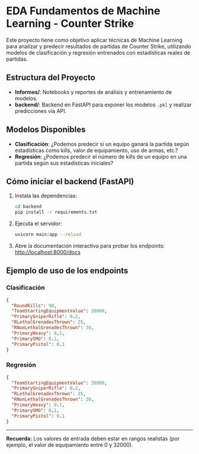 # EDA Fundamentos de Machine Learning - Counter Strike

Este proyecto tiene como objetivo aplicar técnicas de Machine Learning para analizar y predecir resultados de partidas de Counter Strike, utilizando modelos de clasificación y regresión entrenados con estadísticas reales de partidas.

## Estructura del Proyecto

- **Informes/**: Notebooks y reportes de análisis y entrenamiento de modelos.
- **backend/**: Backend en FastAPI para exponer los modelos `.pkl` y realizar predicciones vía API.

## Modelos Disponibles
- **Clasificación**: ¿Podemos predecir si un equipo ganará la partida según estadísticas como kills, valor de equipamiento, uso de armas, etc.?
- **Regresión**: ¿Podemos predecir el número de kills de un equipo en una partida según sus estadísticas iniciales?

## Cómo iniciar el backend (FastAPI)

1. Instala las dependencias:
   ```bash
   cd backend
   pip install -r requirements.txt
   ```

2. Ejecuta el servidor:
   ```bash
   uvicorn main:app --reload
   ```

3. Abre la documentación interactiva para probar los endpoints:
   [http://localhost:8000/docs](http://localhost:8000/docs)

## Ejemplo de uso de los endpoints

### Clasificación
```json
{
  "RoundKills": 90,
  "TeamStartingEquipmentValue": 30000,
  "PrimarySniperRifle": 0.2,
  "RLethalGrenadesThrown": 25,
  "RNonLethalGrenadesThrown": 30,
  "PrimaryHeavy": 0.1,
  "PrimarySMG": 0.1,
  "PrimaryPistol": 0.1
}
```

### Regresión
```json
{
  "TeamStartingEquipmentValue": 30000,
  "PrimarySniperRifle": 0.2,
  "RLethalGrenadesThrown": 25,
  "RNonLethalGrenadesThrown": 30,
  "PrimaryHeavy": 0.1,
  "PrimarySMG": 0.1,
  "PrimaryPistol": 0.1
}
```

---

**Recuerda:** Los valores de entrada deben estar en rangos realistas (por ejemplo, el valor de equipamiento entre 0 y 32000).




